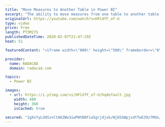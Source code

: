 ```yaml
---
title: "Move Measures to Another Table in Power BI"
excerpt: "The ability to move measures from one table to another table exists in Power BI, However, the process is not familiar for many users. Through my consulting and training work I have explained it to many of my clients. The process is simple and much better than re-creating the measure again and deleting"
originalUrl: https://youtube.com/watch?v=HFCdfF_of-U
type: video
price: Free
length: PT3M27S
publishedDateTime: 2020-02-07T21:47:29Z
heat: 51

featuredContent: "<iframe width=\"800\" height=\"500\" frameborder=\"0\" src=\"https://www.youtube.com/embed/HFCdfF_of-U\" allow=\"accelerometer; autoplay; encrypted-media; gyroscope; picture-in-picture\" allowfullscreen></iframe>"

provider:
  name: RADACAD
  domain: radacad.com

topics:
  - Power BI

images:
  - url: https://i.ytimg.com/vi/HFCdfF_of-U/hqdefault.jpg
    width: 480
    height: 360
    isCached: true

secured: "1gXsYyLd4SzvCtA6ZWw3iwPWtB8Fia5grjdjuk/WjEGSWpjsdtTwE39z7Mdx/tIf8nwJeiJmOrOTlrkehtZmx8lJ6RU20xVO0aIUvMbg+6Jzp8u3GQMhYHU3b9tAnwAFxzv3T91kDou52c6AvsYHAdJxMjNioLxh6eEeTyzhVcdjqewSpNkDYpRfS3/UaT2rVN5SkKeti2rTZtvd2r38mRo8eFp6UbozlLLQsscBKX7rkLTlrCVGLXS7T2p+/cF1++rf1FW4f6GIvu1aiil+0wuzXJt1dlnDsbQ3voG275YGQaYPDRQqQwB0zDHHOW4cGhulnah6RfumbE6QXXLO4Sd1LEaQLIDehWZ3t350mu4x1FJTRG8nQviPvhs1EF7JcknVtBjuP1YKoptJ7GOKsLQth02GfTO+VsCi5Rrenhs=;AK35saOHK9gMDV/C5WLWNg=="
---
```


